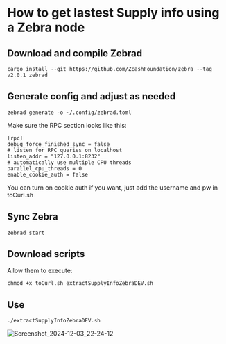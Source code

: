# How to get lastest Supply info using a Zebra node



## Download and compile Zebrad

`cargo install --git https://github.com/ZcashFoundation/zebra --tag v2.0.1 zebrad`



## Generate config and adjust as needed

`zebrad generate -o ~/.config/zebrad.toml`

Make sure the RPC section looks like this:

```
[rpc]
debug_force_finished_sync = false
# listen for RPC queries on localhost
listen_addr = "127.0.0.1:8232"
# automatically use multiple CPU threads
parallel_cpu_threads = 0
enable_cookie_auth = false
```

You can turn on cookie auth if you want, just add the username and pw in toCurl.sh


## Sync Zebra

`zebrad start`


## Download scripts 

Allow them to execute:

`chmod +x toCurl.sh extractSupplyInfoZebraDEV.sh`



## Use


`./extractSupplyInfoZebraDEV.sh`


![Screenshot_2024-12-03_22-24-12](https://github.com/user-attachments/assets/a4f7eedf-bf61-4caf-a4ce-7e16b9bcbd73)
